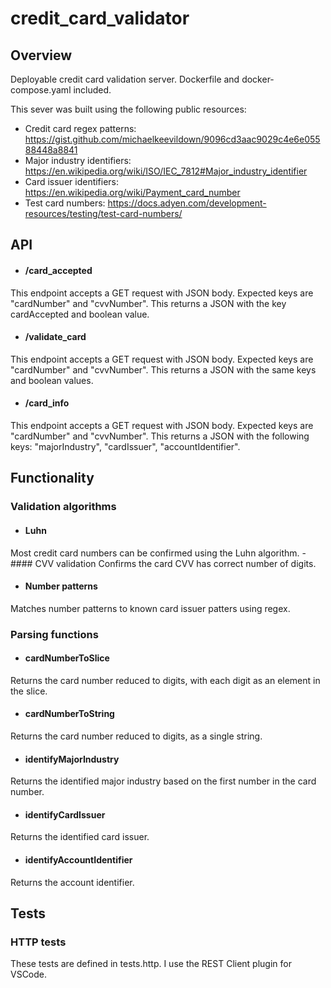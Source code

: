 # credit_card_validator
## Overview
Deployable credit card validation server. Dockerfile and docker-compose.yaml included.

This sever was built using the following public resources:

- Credit card regex patterns: https://gist.github.com/michaelkeevildown/9096cd3aac9029c4e6e05588448a8841
- Major industry identifiers: https://en.wikipedia.org/wiki/ISO/IEC_7812#Major_industry_identifier
- Card issuer identifiers: https://en.wikipedia.org/wiki/Payment_card_number
- Test card numbers: https://docs.adyen.com/development-resources/testing/test-card-numbers/
## API
- #### /card_accepted
This endpoint accepts a GET request with JSON body. Expected keys are "cardNumber" and "cvvNumber".
This returns a JSON with the key cardAccepted and boolean value.
- #### /validate_card
This endpoint accepts a GET request with JSON body. Expected keys are "cardNumber" and "cvvNumber".
This returns a JSON with the same keys and boolean values.
- #### /card_info
This endpoint accepts a GET request with JSON body. Expected keys are "cardNumber" and "cvvNumber".
This returns a JSON with the following keys: "majorIndustry", "cardIssuer", "accountIdentifier".
## Functionality
### Validation algorithms
- #### Luhn
Most credit card numbers can be confirmed using the Luhn algorithm.
-#### CVV validation
Confirms the card CVV has correct number of digits.
- #### Number patterns
Matches number patterns to known card issuer patters using regex.
### Parsing functions
- #### cardNumberToSlice
Returns the card number reduced to digits, with each digit as an element in the slice.
- #### cardNumberToString
Returns the card number reduced to digits, as a single string.
- #### identifyMajorIndustry
Returns the identified major industry based on the first number in the card number.
- #### identifyCardIssuer
Returns the identified card issuer.
- #### identifyAccountIdentifier
Returns the account identifier.
## Tests
### HTTP tests
These tests are defined in tests.http. I use the REST Client plugin for VSCode.